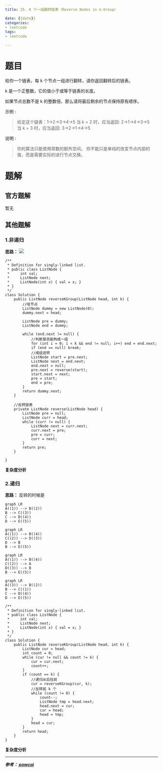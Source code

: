 ```yaml
---
title: 25. K 个一组翻转链表（Reverse Nodes in k-Group）

date: {{date}}
categories:
- leetcode
tags:
- leetcode

---
```

# 题目
给你一个链表，每 k 个节点一组进行翻转，请你返回翻转后的链表。

k 是一个正整数，它的值小于或等于链表的长度。

如果节点总数不是 k 的整数倍，那么请将最后剩余的节点保持原有顺序。

示例 :
> 给定这个链表：1->2->3->4->5
> 当 k = 2 时，应当返回: 2->1->4->3->5
> 当 k = 3 时，应当返回: 3->2->1->4->5

说明 :
> 你的算法只能使用常数的额外空间。
> 你不能只是单纯的改变节点内部的值，而是需要实际的进行节点交换。

# 题解

## 官方题解
暂无

## 其他题解
### 1.非递归
**思路：**
![](https://i.loli.net/2019/09/06/WF7bTqa6EK2QmnV.png)
```
/**
 * Definition for singly-linked list.
 * public class ListNode {
 *     int val;
 *     ListNode next;
 *     ListNode(int x) { val = x; }
 * }
 */
class Solution {
    public ListNode reverseKGroup(ListNode head, int k) {
        //哑节点
        ListNode dummy = new ListNode(0);
        dummy.next = head;

        ListNode pre = dummy;
        ListNode end = dummy;

        while (end.next != null) {
            //判断是否能构成一组
            for (int i = 0; i < k && end != null; i++) end = end.next;
            if (end == null) break;
            //成组逆转
            ListNode start = pre.next;
            ListNode next = end.next;
            end.next = null;
            pre.next = reverse(start);
            start.next = next;
            pre = start;
            end = pre;
        }
        return dummy.next;
    }

    //反转链表
    private ListNode reverse(ListNode head) {
        ListNode pre = null;
        ListNode curr = head;
        while (curr != null) {
            ListNode next = curr.next;
            curr.next = pre;
            pre = curr;
            curr = next;
        }
        return pre;
    }

}
```
**复杂度分析**

### 2.递归
**思路：**
反转的时候是
```mermaid
graph LR
A((1)) --> B((2))
B --> C((3))
C --> D((4))
D --> E((5))
```
```mermaid
graph LR
A((1)) --> B((4))
C((2)) --> D((3))
D --> B
B --> E((5))
```
```mermaid
graph LR
A((1)) --> B((4))
C((2)) --> A
D((3)) --> B
B --> E((5))
```
```mermaid
graph LR
A((3)) --> B((2))
B --> C((1))
C --> D((4))
D --> E((5))
```

```
/**
 * Definition for singly-linked list.
 * public class ListNode {
 *     int val;
 *     ListNode next;
 *     ListNode(int x) { val = x; }
 * }
 */
class Solution {
    public ListNode reverseKGroup(ListNode head, int k) {
        ListNode cur = head;
        int count = 0;
        while (cur != null && count != k) {
            cur = cur.next;
            count++;
        }
        if (count == k) {
            //递归从后往前
            cur = reverseKGroup(cur, k);
            //反转前 k 个
            while (count != 0) {
                count--;
                ListNode tmp = head.next;
                head.next = cur;
                cur = head;
                head = tmp;
            }
            head = cur;
        }
        return head;
    }
}
```
**复杂度分析**



---
***参考：
[powcai](https://leetcode-cn.com/problems/reverse-nodes-in-k-group/solution/kge-yi-zu-fan-zhuan-lian-biao-by-powcai/)***
